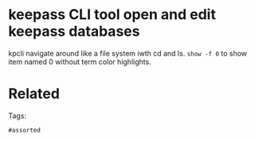 # keepass CLI tool open and edit keepass databases
kpcli
navigate around like a file system iwth cd and ls.
`show -f 0` to show item named 0 without term color highlights.

# Related


Tags:

    #assorted
